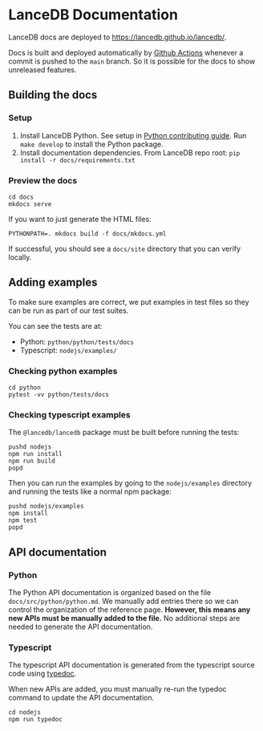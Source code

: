 # LanceDB Documentation

LanceDB docs are deployed to https://lancedb.github.io/lancedb/.

Docs is built and deployed automatically by [Github Actions](.github/workflows/docs.yml)
whenever a commit is pushed to the `main` branch. So it is possible for the docs to show
unreleased features.

## Building the docs

### Setup
1. Install LanceDB Python. See setup in [Python contributing guide](../python/CONTRIBUTING.md).
   Run `make develop` to install the Python package.
2. Install documentation dependencies. From LanceDB repo root: `pip install -r docs/requirements.txt`

### Preview the docs

```shell
cd docs
mkdocs serve
```

If you want to just generate the HTML files:

```shell
PYTHONPATH=. mkdocs build -f docs/mkdocs.yml
```

If successful, you should see a `docs/site` directory that you can verify locally.

## Adding examples

To make sure examples are correct, we put examples in test files so they can be
run as part of our test suites.

You can see the tests are at:

* Python: `python/python/tests/docs`
* Typescript: `nodejs/examples/`

### Checking python examples

```shell
cd python
pytest -vv python/tests/docs
```

### Checking typescript examples

The `@lancedb/lancedb` package must be built before running the tests:

```shell
pushd nodejs
npm run install
npm run build
popd
```

Then you can run the examples by going to the `nodejs/examples` directory and
running the tests like a normal npm package:

```shell
pushd nodejs/examples
npm install
npm test
popd
```

## API documentation

### Python

The Python API documentation is organized based on the file `docs/src/python/python.md`.
We manually add entries there so we can control the organization of the reference page.
**However, this means any new APIs must be manually added to the file.** No additional
steps are needed to generate the API documentation.

### Typescript

The typescript API documentation is generated from the typescript source code using [typedoc](https://typedoc.org/).

When new APIs are added, you must manually re-run the typedoc command to update the API documentation.

```shell
cd nodejs
npm run typedoc
```
